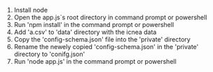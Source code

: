 1. Install node
2. Open the app.js´s root directory in command prompt or powershell
3. Run 'npm install' in the command prompt or powershell
4. Add 'a.csv' to 'data' directory with the icnea data
5. Copy the 'config-schema.json' file into the 'private' directory
6. Rename the newely copied 'config-schema.json' in the 'private' directory to 'conifg.json'
7. Run 'node app.js' in the command prompt or powershell